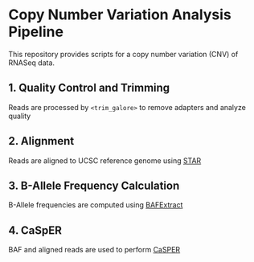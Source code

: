 # Copy Number Variation Analysis Pipeline

This repository provides scripts for a copy number variation (CNV) of RNASeq data.

## 1. Quality Control and Trimming

Reads are processed by `<trim_galore>` to remove adapters and analyze quality

## 2. Alignment

Reads are aligned to UCSC reference genome using [STAR](https://github.com/alexdobin/STAR)

## 3. B-Allele Frequency Calculation

B-Allele frequencies are computed using [BAFExtract](https://github.com/akdess/BAFEXtract)

## 4. CaSpER

BAF and aligned reads are used to perform [CaSPER](https://github.com/akdess/CaSPER)
